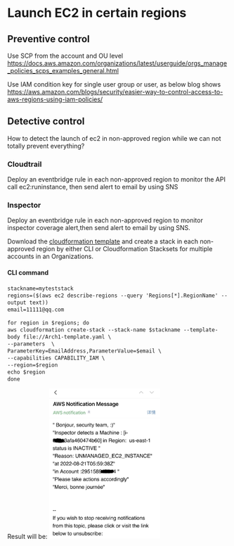 # Launch EC2 in certain regions
## Preventive control
Use SCP from the account and OU level
https://docs.aws.amazon.com/organizations/latest/userguide/orgs_manage_policies_scps_examples_general.html

Use IAM condition key for single user group or user, as below blog shows
https://aws.amazon.com/blogs/security/easier-way-to-control-access-to-aws-regions-using-iam-policies/

## Detective control
How to detect the launch of ec2 in non-approved region while we can not totally prevent everything?
### Cloudtrail
Deploy an eventbridge rule in each non-approved region to monitor the API call ec2:runinstance, then send alert to email by using SNS
### Inspector
Deploy an eventbridge rule in each non-approved region to monitor inspector coverage alert,then send alert to email by using SNS.

Download the [cloudformation template](inspector2-coverage-alert.yml) and create a stack in each non-approved region by either CLI or Cloudformation Stacksets for multiple accounts in an Organizations.
#### CLI command
```
stackname=myteststack
regions=($(aws ec2 describe-regions --query 'Regions[*].RegionName' --output text))
email=11111@qq.com
```
```
for region in $regions; do
aws cloudformation create-stack --stack-name $stackname --template-body file://Arch1-template.yaml \
--parameters  \
ParameterKey=EmailAddress,ParameterValue=$email \
--capabilities CAPABILITY_IAM \
--region=$region
echo $region
done

```
Result will be:
<img src="email.jpeg" width="50%" height="50%">
